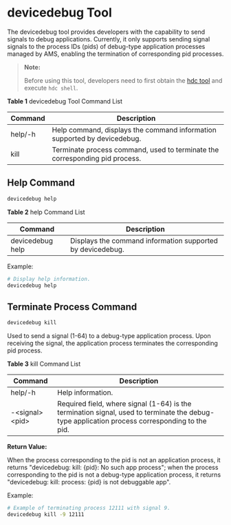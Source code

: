 # devicedebug Tool

The devicedebug tool provides developers with the capability to send signals to debug applications. Currently, it only supports sending signal signals to the process IDs (pids) of debug-type application processes managed by AMS, enabling the termination of corresponding pid processes.

> **Note:**
>
> Before using this tool, developers need to first obtain the <!--Del-->[<!--DelEnd-->hdc tool<!--Del-->](https://docs.openharmony.cn/pages/v5.1/zh-cn/device-dev/subsystems/subsys-toolchain-hdc-guide.md)<!--DelEnd--> and execute `hdc shell`.

**Table 1** devicedebug Tool Command List

| Command | Description |
| -------- | -------- |
| help/-h | Help command, displays the command information supported by devicedebug. |
| kill | Terminate process command, used to terminate the corresponding pid process. |

## Help Command

```bash
devicedebug help
```

**Table 2** help Command List

| Command    | Description       |
| ------- | ---------- |
| devicedebug help | Displays the command information supported by devicedebug. |

Example:

```bash
# Display help information.
devicedebug help
```

## Terminate Process Command

```bash
devicedebug kill
```

Used to send a signal (1-64) to a debug-type application process. Upon receiving the signal, the application process terminates the corresponding pid process.

**Table 3** kill Command List

| Command | Description |
| -------- |-------|
| help/-h | Help information. |
| -\<signal> \<pid> |  Required field, where signal (1-64) is the termination signal, used to terminate the debug-type application process corresponding to the pid. |

**Return Value:**

When the process corresponding to the pid is not an application process, it returns "devicedebug: kill: {pid}: No such app process"; when the process corresponding to the pid is not a debug-type application process, it returns "devicedebug: kill: process: {pid} is not debuggable app".

Example:

```bash
# Example of terminating process 12111 with signal 9.
devicedebug kill -9 12111
```